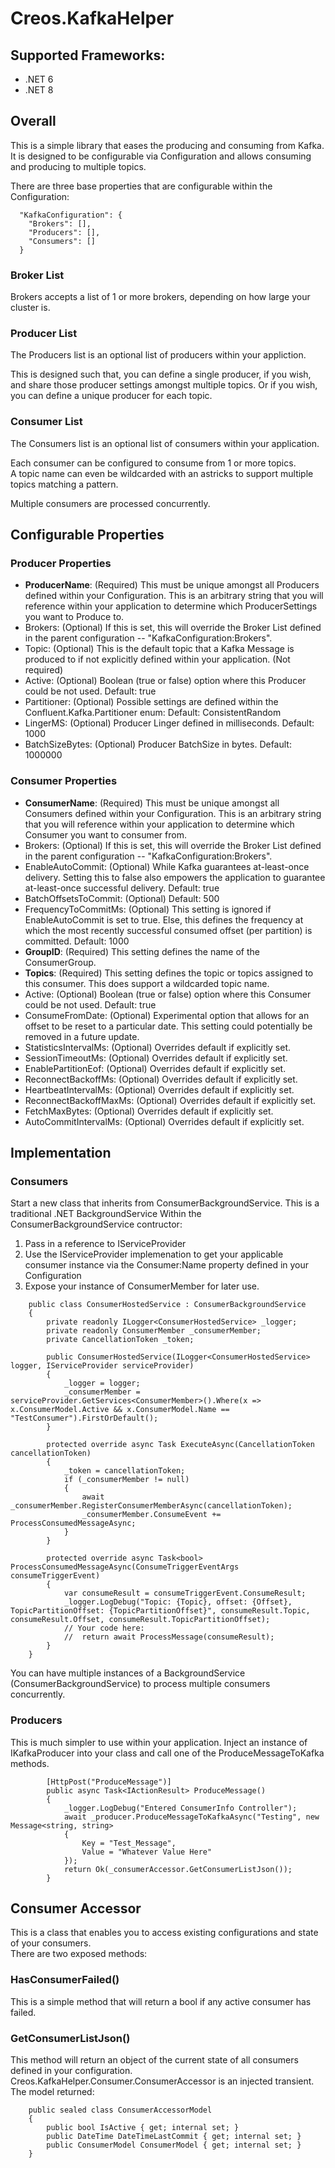 # Creos.KafkaHelper

## Supported Frameworks:
 - .NET 6
 - .NET 8

## Overall 

This is a simple library that eases the producing and consuming from Kafka.  
It is designed to be configurable via Configuration and allows consuming and producing to multiple topics.

There are three base properties that are configurable within the Configuration:

```
  "KafkaConfiguration": {
    "Brokers": [],
    "Producers": [],
    "Consumers": []
  }

```

### Broker List
Brokers accepts a list of 1 or more brokers, depending on how large your cluster is.  

### Producer List
The Producers list is an optional list of producers within your appliction.  

This is designed such that, you can define a single producer, if you wish, and share those producer settings amongst multiple topics. 
Or if you wish, you can define a unique producer for each topic.  

### Consumer List
The Consumers list is an optional list of consumers within your application.  

Each consumer can be configured to consume from 1 or more topics.  
A topic name can even be wildcarded with an astricks to support multiple topics matching a pattern.

Multiple consumers are processed concurrently.   




## Configurable Properties

### Producer Properties

 - **ProducerName**: (Required) This must be unique amongst all Producers defined within your Configuration.  This is an arbitrary string that you will reference within your application to determine which ProducerSettings you want to Produce to.   
 - Brokers: (Optional) If this is set, this will override the Broker List defined in the parent configuration -- "KafkaConfiguration:Brokers".
 - Topic:  (Optional) This is the default topic that a Kafka Message is produced to if not explicitly defined within your application.   (Not required)
 - Active:  (Optional) Boolean (true or false) option where this Producer could be not used.  Default:  true
 - Partitioner:  (Optional) Possible settings are defined within the Confluent.Kafka.Partitioner enum:  Default: ConsistentRandom
 - LingerMS:  (Optional) Producer Linger defined in milliseconds.   Default: 1000
 - BatchSizeBytes:  (Optional)  Producer BatchSize in bytes.  Default: 1000000

### Consumer Properties

 - **ConsumerName**: (Required) This must be unique amongst all Consumers defined within your Configuration.  This is an arbitrary string that you will reference within your application to determine which Consumer you want to consumer from. 
 - Brokers: (Optional) If this is set, this will override the Broker List defined in the parent configuration -- "KafkaConfiguration:Brokers".
 - EnableAutoCommit:  (Optional)  While Kafka guarantees at-least-once delivery.  Setting this to false also empowers the application to guarantee at-least-once successful delivery.    Default: true
 - BatchOffsetsToCommit:  (Optional)  Default: 500
 - FrequencyToCommitMs:  (Optional)  This setting is ignored if EnableAutoCommit is set to true.   Else, this defines the frequency at which the most recently successful consumed offset (per partition) is committed.  Default: 1000
 - **GroupID**:  (Required)  This setting defines the name of the ConsumerGroup.
 - **Topics**: (Required)  This setting defines the topic or topics assigned to this consumer.  This does support a wildcarded topic name.  
 - Active:  (Optional) Boolean (true or false) option where this Consumer could be not used.  Default:  true
 - ConsumeFromDate: (Optional)  Experimental option that allows for an offset to be reset to a particular date.  This setting could potentially be removed in a future update. 
 - StatisticsIntervalMs:  (Optional)  Overrides default if explicitly set. 
 - SessionTimeoutMs:  (Optional)  Overrides default if explicitly set. 
 - EnablePartitionEof:  (Optional)  Overrides default if explicitly set. 
 - ReconnectBackoffMs:  (Optional)  Overrides default if explicitly set. 
 - HeartbeatIntervalMs:  (Optional)  Overrides default if explicitly set. 
 - ReconnectBackoffMaxMs:  (Optional)  Overrides default if explicitly set. 
 - FetchMaxBytes:  (Optional)  Overrides default if explicitly set. 
 - AutoCommitIntervalMs:  (Optional)  Overrides default if explicitly set. 



## Implementation

### Consumers

Start a new class that inherits from ConsumerBackgroundService.  This is a traditional .NET BackgroundService
Within the ConsumerBackgroundService contructor:
1. Pass in a reference to IServiceProvider
2. Use the IServiceProvider implemenation to get your applicable consumer instance via the Consumer:Name property defined in your Configuration
3. Expose your instance of ConsumerMember for later use.

```
    public class ConsumerHostedService : ConsumerBackgroundService
    {
        private readonly ILogger<ConsumerHostedService> _logger;
        private readonly ConsumerMember _consumerMember;
        private CancellationToken _token;

        public ConsumerHostedService(ILogger<ConsumerHostedService> logger, IServiceProvider serviceProvider)
        {
            _logger = logger;
            _consumerMember = serviceProvider.GetServices<ConsumerMember>().Where(x => x.ConsumerModel.Active && x.ConsumerModel.Name == "TestConsumer").FirstOrDefault();
        }

        protected override async Task ExecuteAsync(CancellationToken cancellationToken)
        {
            _token = cancellationToken;
            if (_consumerMember != null)
            {
                await _consumerMember.RegisterConsumerMemberAsync(cancellationToken);
                _consumerMember.ConsumeEvent += ProcessConsumedMessageAsync;
            }
        }

        protected override async Task<bool> ProcessConsumedMessageAsync(ConsumeTriggerEventArgs consumeTriggerEvent)
        {
            var consumeResult = consumeTriggerEvent.ConsumeResult;
            _logger.LogDebug("Topic: {Topic}, offset: {Offset}, TopicPartitionOffset: {TopicPartitionOffset}", consumeResult.Topic, consumeResult.Offset, consumeResult.TopicPartitionOffset);
            // Your code here:
            //  return await ProcessMessage(consumeResult);
        }
    }

```

You can have multiple instances of a BackgroundService (ConsumerBackgroundService) to process multiple consumers concurrently. 

### Producers
This is much simpler to use within your application.  Inject an instance of IKafkaProducer into your class and call one of the ProduceMessageToKafka methods.  

```
        [HttpPost("ProduceMessage")]
        public async Task<IActionResult> ProduceMessage()
        {
            _logger.LogDebug("Entered ConsumerInfo Controller");
            await _producer.ProduceMessageToKafkaAsync("Testing", new Message<string, string>
            {
                Key = "Test_Message",
                Value = "Whatever Value Here"
            });
            return Ok(_consumerAccessor.GetConsumerListJson());
        }
```

## Consumer Accessor
This is a class that enables you to access existing configurations and state of your consumers.  
There are two exposed methods:

### HasConsumerFailed()
This is a simple method that will return a bool if any active consumer has failed.  

### GetConsumerListJson()
This method will return an object of the current state of all consumers defined in your configuration.
Creos.KafkaHelper.Consumer.ConsumerAccessor is an injected transient.
The model returned: 

```
    public sealed class ConsumerAccessorModel
    {
        public bool IsActive { get; internal set; }
        public DateTime DateTimeLastCommit { get; internal set; }
        public ConsumerModel ConsumerModel { get; internal set; }
    }
```

